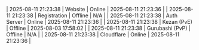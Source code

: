 | 2025-08-11 21:23:38 | Website | Online | 2025-08-11 21:23:36 |
| 2025-08-11 21:23:38 | Registration | Offline | N/A |
| 2025-08-11 21:23:38 | Auth Server | Online | 2025-08-11 21:23:36 |
| 2025-08-11 21:23:38 | Kezan (PvE) | Offline | 2025-08-03 17:58:02 |
| 2025-08-11 21:23:38 | Gurubashi (PvP) | Offline | N/A |
| 2025-08-11 21:23:38 | Cloudflare | Online | 2025-08-11 21:23:36 |
